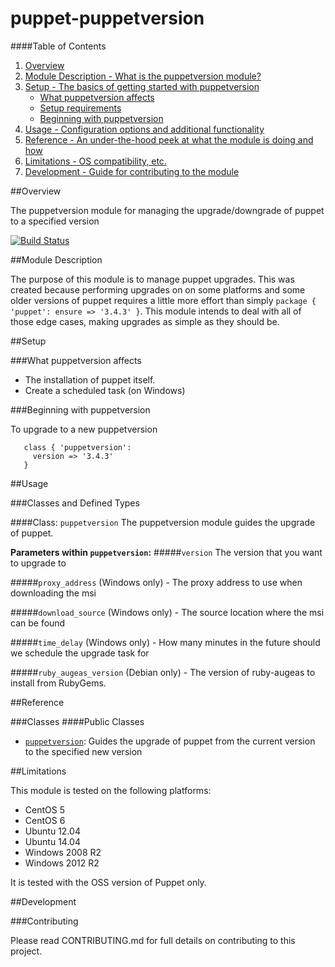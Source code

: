 # puppet-puppetversion

####Table of Contents

1. [Overview](#overview)
2. [Module Description - What is the puppetversion module?](#module-description)
3. [Setup - The basics of getting started with puppetversion](#setup)
    * [What puppetversion affects](#what-puppetversion-affects)
    * [Setup requirements](#setup-requirements)
    * [Beginning with puppetversion](#beginning-with-puppetversion)
4. [Usage - Configuration options and additional functionality](#usage)
5. [Reference - An under-the-hood peek at what the module is doing and how](#reference)
5. [Limitations - OS compatibility, etc.](#limitations)
6. [Development - Guide for contributing to the module](#development)

##Overview

The puppetversion module for managing the upgrade/downgrade of puppet to a specified version

[![Build Status](https://secure.travis-ci.org/opentable/puppet-puppetversion.png)](https://secure.travis-ci.org/opentable/puppet-puppetversion.png)

##Module Description

The purpose of this module is to manage puppet upgrades. This was created because performing upgrades on on some platforms and some older
versions of puppet requires a little more effort than simply ```package { 'puppet': ensure => '3.4.3' }```. This module intends to deal
with all of those edge cases, making upgrades as simple as they should be.

##Setup

###What puppetversion affects

* The installation of puppet itself.
* Create a scheduled task (on Windows)

###Beginning with puppetversion

To upgrade to a new puppetversion

```puppet
   class { 'puppetversion':
     version => '3.4.3'
   }
```

##Usage

###Classes and Defined Types

####Class: `puppetversion`
The puppetversion module guides the upgrade of puppet.

**Parameters within `puppetversion`:**
#####`version`
The version that you want to upgrade to

#####`proxy_address`
(Windows only) - The proxy address to use when downloading the msi

#####`download_source`
(Windows only) - The source location where the msi can be found

#####`time_delay`
(Windows only) - How many minutes in the future should we schedule the upgrade task for

#####`ruby_augeas_version`
(Debian only) - The version of ruby-augeas to install from RubyGems.

##Reference

###Classes
####Public Classes
* [`puppetversion`](#class-puppetversion): Guides the upgrade of puppet from the current version to the specified new version

##Limitations

This module is tested on the following platforms:

* CentOS 5
* CentOS 6
* Ubuntu 12.04
* Ubuntu 14.04
* Windows 2008 R2
* Windows 2012 R2

It is tested with the OSS version of Puppet only.

##Development

###Contributing

Please read CONTRIBUTING.md for full details on contributing to this project.
